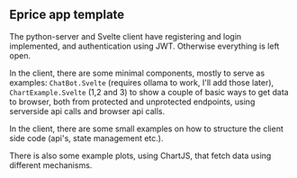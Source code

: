 ## Eprice app template

The python-server and Svelte client have registering and login implemented, and authentication using JWT. Otherwise everything is left open. 

In the client, there are some minimal components, mostly to serve as examples: `ChatBot.Svelte` (requires ollama to work, I'll add those later), `ChartExample.Svelte` (1,2 and 3) to show a couple of basic ways to get data to browser, both from protected and unprotected endpoints, using serverside api calls and browser api calls. 

In the client, there are some small examples on how to structure the client side code (api's, state management etc.).

There is also some example plots, using ChartJS, that fetch data using different mechanisms.
